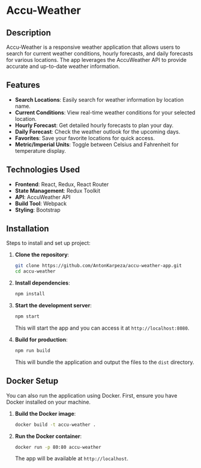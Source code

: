 # Accu-Weather

## Description

Accu-Weather is a responsive weather application that allows users to search for current weather conditions, hourly forecasts, and daily forecasts for various locations. The app leverages the AccuWeather API to provide accurate and up-to-date weather information.

## Features

- **Search Locations**: Easily search for weather information by location name.
- **Current Conditions**: View real-time weather conditions for your selected location.
- **Hourly Forecast**: Get detailed hourly forecasts to plan your day.
- **Daily Forecast**: Check the weather outlook for the upcoming days.
- **Favorites**: Save your favorite locations for quick access.
- **Metric/Imperial Units**: Toggle between Celsius and Fahrenheit for temperature display.

## Technologies Used

- **Frontend**: React, Redux, React Router
- **State Management**: Redux Toolkit
- **API**: AccuWeather API
- **Build Tool**: Webpack
- **Styling**: Bootstrap

## Installation

Steps to install and set up project:

1. **Clone the repository**:

    ```sh
    git clone https://github.com/AntonKarpeza/accu-weather-app.git
    cd accu-weather
    ```

2. **Install dependencies**:

    ```sh
    npm install
    ```

3. **Start the development server**:

    ```sh
    npm start
    ```

    This will start the app and you can access it at `http://localhost:8080`.

4. **Build for production**:

    ```sh
    npm run build
    ```

    This will bundle the application and output the files to the `dist` directory.

## Docker Setup

You can also run the application using Docker. First, ensure you have Docker installed on your machine.

1. **Build the Docker image**:

    ```sh
    docker build -t accu-weather .
    ```

2. **Run the Docker container**:

    ```sh
    docker run -p 80:80 accu-weather
    ```

    The app will be available at `http://localhost`.